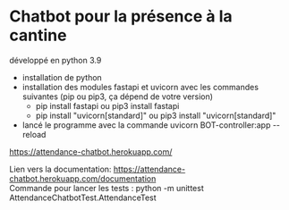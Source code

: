 # Chatbot pour la présence à la cantine
développé en python 3.9

* installation de python
* installation des modules fastapi et uvicorn avec les commandes suivantes (pip ou pip3, ça dépend de votre version)
  * pip install fastapi ou pip3 install fastapi
  * pip install "uvicorn[standard]" ou pip3 install "uvicorn[standard]"
* lancé le programme avec la commande uvicorn BOT-controller:app -- reload


https://attendance-chatbot.herokuapp.com/

Lien vers la documentation: https://attendance-chatbot.herokuapp.com/documentation  
Commande pour lancer les tests : python -m unittest AttendanceChatbotTest.AttendanceTest
